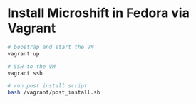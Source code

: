 # Install Microshift in Fedora via Vagrant

```bash
# boostrap and start the VM
vagrant up

# SSH to the VM
vagrant ssh

# run post install script
bash /vagrant/post_install.sh
```